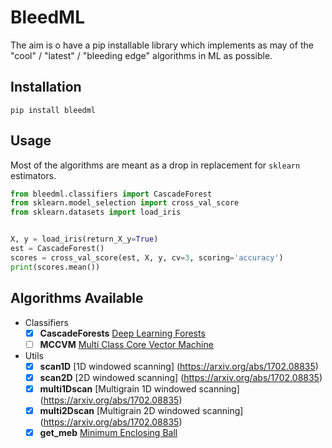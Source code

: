 BleedML
=======

The aim is o have a pip installable library which implements as may of the "cool" / "latest" / "bleeding edge" algorithms in ML as possible.


Installation
------------

`pip install bleedml`

Usage
-----

Most of the algorithms are meant as a drop in replacement for `sklearn` estimators.

```python
from bleedml.classifiers import CascadeForest
from sklearn.model_selection import cross_val_score
from sklearn.datasets import load_iris


X, y = load_iris(return_X_y=True)
est = CascadeForest()
scores = cross_val_score(est, X, y, cv=3, scoring='accuracy')
print(scores.mean())
```


Algorithms Available
--------------------

- Classifiers
    - [x] **CascadeForests** [Deep Learning Forests](https://arxiv.org/abs/1702.08835)
    - [ ] **MCCVM** [Multi Class Core Vector Machine](https://dl.acm.org/citation.cfm?id=1273502)
- Utils
    - [x] **scan1D** [1D windowed scanning] (https://arxiv.org/abs/1702.08835)
    - [x] **scan2D** [2D windowed scanning] (https://arxiv.org/abs/1702.08835)
    - [x] **multi1Dscan** [Multigrain 1D windowed scanning] (https://arxiv.org/abs/1702.08835)
    - [x] **multi2Dscan** [Multigrain 2D windowed scanning] (https://arxiv.org/abs/1702.08835)
    - [x] **get_meb** [Minimum Enclosing Ball](https://dl.acm.org/citation.cfm?id=644240)
